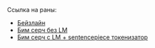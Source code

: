 Ссылка на раны:
- [Бейзлайн](https://www.comet.com/artemsafin67/pytorch-template-asr-example/me9ph890x936gkyhjxyh9ohzgo8a461q?&prevPath=%2Fartemsafin67%2Fpytorch-template-asr-example%2Fview%2Fnew%2Fpanels)
- [Бим серч без LM](https://www.comet.com/artemsafin67/pytorch-template-asr-example/me9ph890x936gkyhjxyh9ohzgo8a461q?&prevPath=%2Fartemsafin67%2Fpytorch-template-asr-example%2Fview%2Fnew%2Fpanels)
- [Бим серч с LM + sentencepiece токенизатор](https://www.comet.com/artemsafin67/pytorch-template-asr-example/4mhtv4lx3v5b550xjykb0z4638uhs8zg?compareXAxis=step&experiment-tab=panels&prevPath=%2Fartemsafin67%2Fpytorch-template-asr-example%2Fview%2Fnew%2Fpanels&showOutliers=true&smoothing=0&xAxis=step)

